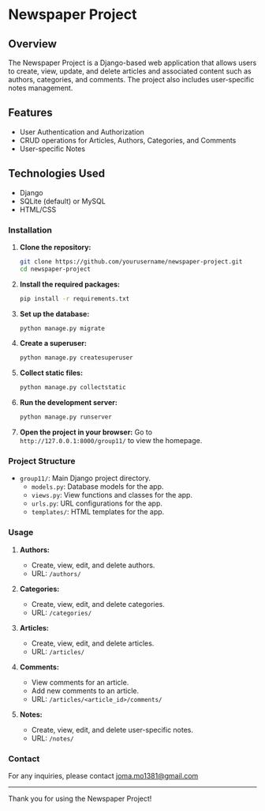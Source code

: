 # Newspaper Project

## Overview

The Newspaper Project is a Django-based web application that allows users to create, view, update, and delete articles and associated content such as authors, categories, and comments. The project also includes user-specific notes management.

## Features

- User Authentication and Authorization
- CRUD operations for Articles, Authors, Categories, and Comments
- User-specific Notes

## Technologies Used

- Django
- SQLite (default) or MySQL
- HTML/CSS

### Installation

1. **Clone the repository:**
    ```bash
    git clone https://github.com/yourusername/newspaper-project.git
    cd newspaper-project
    ```
   
2. **Install the required packages:**
    ```bash
    pip install -r requirements.txt
    ```

3. **Set up the database:**
    ```bash
    python manage.py migrate
    ```

4. **Create a superuser:**
    ```bash
    python manage.py createsuperuser
    ```

5. **Collect static files:**
    ```bash
    python manage.py collectstatic
    ```

6. **Run the development server:**
    ```bash
    python manage.py runserver
    ```

7. **Open the project in your browser:**
    Go to `http://127.0.0.1:8000/group11/` to view the homepage.

### Project Structure

- `group11/`: Main Django project directory.
  - `models.py`: Database models for the app.
  - `views.py`: View functions and classes for the app.
  - `urls.py`: URL configurations for the app.
  - `templates/`: HTML templates for the app.

### Usage

1. **Authors:**
   - Create, view, edit, and delete authors.
   - URL: `/authors/`

2. **Categories:**
   - Create, view, edit, and delete categories.
   - URL: `/categories/`

3. **Articles:**
   - Create, view, edit, and delete articles.
   - URL: `/articles/`

4. **Comments:**
   - View comments for an article.
   - Add new comments to an article.
   - URL: `/articles/<article_id>/comments/`

5. **Notes:**
   - Create, view, edit, and delete user-specific notes.
   - URL: `/notes/`



### Contact

For any inquiries, please contact joma.mo1381@gmail.com

---

Thank you for using the Newspaper Project!
